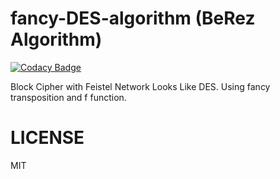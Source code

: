 # fancy-DES-algorithm (BeRez Algorithm)

[![Codacy Badge](https://api.codacy.com/project/badge/Grade/8720d423a7f34034aac1b1b571e51157)](https://app.codacy.com/app/berviantoleo/fancy-DES-algorithm?utm_source=github.com&utm_medium=referral&utm_content=berv-uni-project/fancy-DES-algorithm&utm_campaign=Badge_Grade_Settings)

Block Cipher with Feistel Network Looks Like DES. Using fancy transposition and f function.

# LICENSE

MIT
